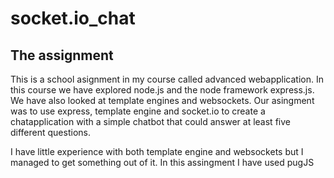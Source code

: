 ﻿# socket.io_chat
 
 <h2>The assignment</h2>
<p>This is a school asignment in my course called advanced webapplication. In this course we have explored node.js and the node framework express.js. We have also looked at template engines and websockets. Our asingment was to use express, template engine and socket.io to create a chatapplication with a simple chatbot that could answer at least five different questions.</p>

<p>I have little experience with both template engine and websockets but I managed to get something out of it. 
In this assingment I have used pugJS</p>
